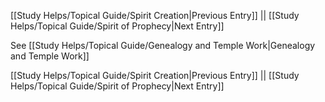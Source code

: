 [[Study Helps/Topical Guide/Spirit Creation|Previous Entry]]  ||  [[Study Helps/Topical Guide/Spirit of Prophecy|Next Entry]]

 See [[Study Helps/Topical Guide/Genealogy and Temple Work|Genealogy and Temple Work]]

[[Study Helps/Topical Guide/Spirit Creation|Previous Entry]]  ||  [[Study Helps/Topical Guide/Spirit of Prophecy|Next Entry]]